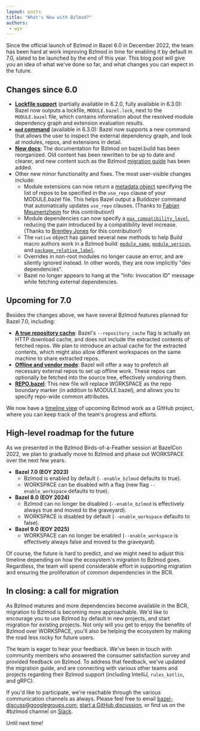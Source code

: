 ```yaml
---
layout: posts
title: "What's New with Bzlmod?"
authors:
 - wyv
---
```


Since the official launch of Bzlmod in Bazel 6.0 in December 2022, the team has been hard at work improving Bzlmod in time for enabling it by default in 7.0, slated to be launched by the end of this year. This blog post will give you an idea of what we've done so far, and what changes you can expect in the future.


## Changes since 6.0

* **[Lockfile support](https://bazel.build/external/lockfile)** (partially available in 6.2.0, fully available in 6.3.0): Bazel now outputs a lockfile, `MODULE.bazel.lock`, next to the `MODULE.bazel` file, which contains information about the resolved module dependency graph and extension evaluation results.
* **[`mod` command](https://bazel.build/external/mod-command)** (available in 6.3.0): Bazel now supports a new command that allows the user to inspect the external dependency graph, and look at modules, repos, and extensions in detail.
* **[New docs](https://bazel.build/external/overview)**: The documentation for Bzlmod on bazel.build has been reorganized. Old content has been rewritten to be up to date and clearer, and new content such as the Bzlmod [migration guide](https://bazel.build/external/migration) has been added.
* Other new minor functionality and fixes. The most user-visible changes include:
    * Module extensions can now return a [metadata object](https://bazel.build/rules/lib/builtins/module_ctx#extension_metadata) specifying the list of repos to be specified in the `use_repo` clause of your MODULE.bazel file. This helps Bazel output a Buildozer command that automatically updates `use_repo` clauses. (Thanks to [Fabian Meumertzheim](https://github.com/fmeum) for this contribution!)
    * Module dependencies can now specify a [`max_compatibility_level`](https://bazel.build/rules/lib/globals/module#bazel_dep.max_compatibility_level), reducing the pain introduced by a compatibility level increase. (Thanks to [Brentley Jones](https://github.com/brentleyjones) for this contribution!)
    * The `native` object has gained several new methods to help Build macro authors work in a Bzlmod build: [`module_name`](https://bazel.build/rules/lib/toplevel/native#module_name), [`module_version`](https://bazel.build/rules/lib/toplevel/native#module_version), and [`package_relative_label`](https://bazel.build/rules/lib/toplevel/native#package_relative_label).
    * Overrides in non-root modules no longer cause an error, and are silently ignored instead. In other words, they are now implicitly "dev dependencies".
    * Bazel no longer appears to hang at the "Info: Invocation ID" message while fetching external dependencies.


## Upcoming for 7.0

Besides the changes above, we have several Bzlmod features planned for Bazel 7.0, including:

* **[A true repository cache](https://github.com/bazelbuild/bazel/issues/12227)**: Bazel's `--repository_cache` flag is actually an HTTP download cache, and does not include the extracted contents of fetched repos. We plan to introduce an actual cache for the extracted contents, which might also allow different workspaces on the same machine to share extracted repos.
* **[Offline and vendor mode](https://github.com/bazelbuild/bazel/issues/18934)**: Bazel will offer a way to prefetch all necessary external repos to set up offline work. These repos can optionally be fetched into the source tree, effectively _vendoring_ them.
* **[REPO.bazel](https://github.com/bazelbuild/bazel/issues/18077)**: This new file will replace WORKSPACE as the repo boundary marker (in addition to MODULE.bazel), and allows you to specify repo-wide common attributes.

We now have a [timeline view](https://github.com/orgs/bazelbuild/projects/16/views/1) of upcoming Bzlmod work as a GitHub project, where you can keep track of the team's progress and efforts.


## High-level roadmap for the future

As we presented in the Bzlmod Birds-of-a-Feather session at BazelCon 2022, we plan to gradually move to Bzlmod and phase out WORKSPACE over the next few years.

* **Bazel 7.0 (EOY 2023)**
    * Bzlmod is enabled by default (`--enable_bzlmod` defaults to true).
    * WORKSPACE can be disabled with a flag (new flag `--enable_workspace` defaults to true).
* **Bazel 8.0 (EOY 2024)**
    * Bzlmod can no longer be disabled (`--enable_bzlmod` is effectively always true and moved to the graveyard).
    * WORKSPACE is disabled by default (`--enable_workspace` defaults to false).
* **Bazel 9.0 (EOY 2025)**
    * WORKSPACE can no longer be enabled (`--enable_workspace` is effectively always false and moved to the graveyard).

Of course, the future is hard to predict, and we might need to adjust this timeline depending on how the ecosystem's migration to Bzlmod goes. Regardless, the team will spend considerable effort in supporting migration and ensuring the proliferation of common dependencies in the BCR.


## In closing: a call for migration

As Bzlmod matures and more dependencies become available in the BCR, migration to Bzlmod is becoming more approachable. We'd like to encourage you to use Bzlmod by default in new projects, and start migration for existing projects. Not only will you get to enjoy the benefits of Bzlmod over WORKSPACE, you'll also be helping the ecosystem by making the road less rocky for future users.

The team is eager to hear your feedback. We've been in touch with community members who answered the consumer satisfaction survey and provided feedback on Bzlmod. To address that feedback, we've updated the migration guide, and are connecting with various other teams and projects regarding their Bzlmod support (including IntelliJ, `rules_kotlin`, and gRPC).

If you'd like to participate, we're reachable through the various communication channels as always. Please feel free to email [bazel-discuss@googlegroups.com](mailto:bazel-discuss@googlegroups.com), [start a GitHub discussion](https://github.com/bazelbuild/bazel/discussions/new/choose), or find us on the #bzlmod channel on [Slack](https://slack.bazel.build/).

Until next time!
